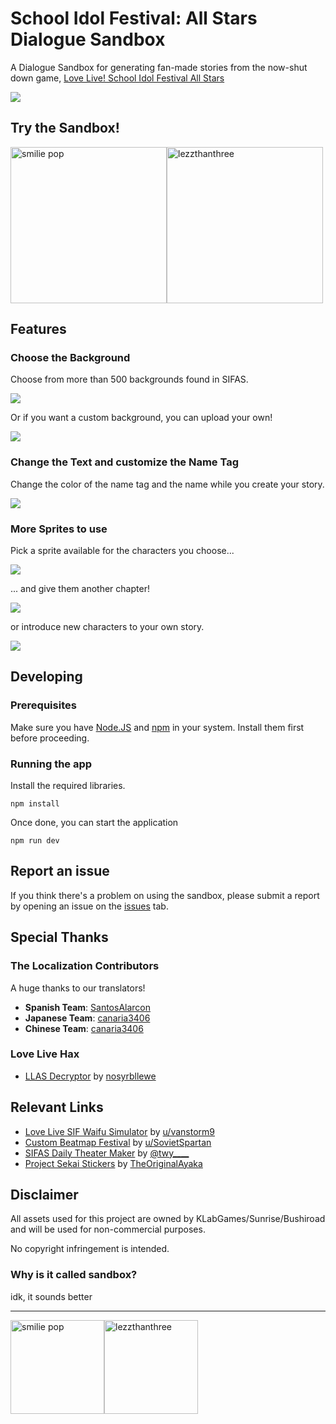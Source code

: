 # School Idol Festival: All Stars Dialogue Sandbox
A Dialogue Sandbox for generating fan-made stories from the now-shut down game, [Love Live! School Idol Festival All Stars](https://lovelive-as-global.com/)

![](./public/screenshot-2.png)

## Try the Sandbox!
[<img src="./public/netlify.png" alt="smilie pop" width="250"/>](https://sifas-dialogue-sandbox.netlify.app/)[<img src="./public/vercel.png" alt="lezzthanthree" width="250"/>](https://sifas-dialogue-sandbox.vercel.app/)

## Features
### Choose the Background
Choose from more than 500 backgrounds found in SIFAS.

![](./public/Preview-1.png)

Or if you want a custom background, you can upload your own!

![](./public/Preview-2.png)

### Change the Text and customize the Name Tag
Change the color of the name tag and the name while you create your story.

![](./public/Preview-3.png)

### More Sprites to use
Pick a sprite available for the characters you choose...

![](./public/Preview-5.png)

... and give them another chapter!

![](./public/Preview-4.png)

or introduce new characters to your own story.

[![](./public/Preview-6.png)](https://github.com/lezzthanthree/Needy-Streamer-Overload/)

## Developing
### Prerequisites
Make sure you have [Node.JS](https://nodejs.org/en) and [npm](https://www.npmjs.com/) in your system. Install them first before proceeding.  

### Running the app
Install the required libraries.
```
npm install
```
Once done, you can start the application
```
npm run dev
```

## Report an issue
If you think there's a problem on using the sandbox, please submit a report by opening an issue on the [issues](https://github.com/lezzthanthree/SIFAS-Dialogue-Sandbox/issues) tab.

## Special Thanks

### The Localization Contributors
A huge thanks to our translators!
- **Spanish Team**: [SantosAlarcon](https://github.com/SantosAlarcon)
- **Japanese Team**: [canaria3406](https://github.com/canaria3406)
- **Chinese Team**: [canaria3406](https://github.com/canaria3406)

### Love Live Hax
- [LLAS Decryptor](https://github.com/nosyrbllewe/LLASDecryptor) by [nosyrbllewe](https://github.com/nosyrbllewe/)

## Relevant Links
- [Love Live SIF Waifu Simulator](https://llsif-waifu-sim.github.io/) by [u/vanstorm9](https://llsif-waifu-sim.github.io/)
- [Custom Beatmap Festival](https://www.reddit.com/r/CustomBeatmapFestival/) by [u/SovietSpartan](https://www.reddit.com/r/SchoolIdolFestival/comments/54uyaz/fan_made_custom_beatmap_festival_beatmap/)
- [SIFAS Daily Theater Maker](https://twy.name/LLAS/mainichi/) by [@twy____](https://twitter.com/twy____)
- [Project Sekai Stickers](https://st.ayaka.one/) by [TheOriginalAyaka](https://github.com/TheOriginalAyaka/sekai-stickers)

## Disclaimer
All assets used for this project are owned by KLabGames/Sunrise/Bushiroad and will be used for non-commercial purposes.

No copyright infringement is intended.

### Why is it called sandbox?
idk, it sounds better

---
[<img src="./public/sp.png" alt="smilie pop" width="150"/>](https://www.youtube.com/c/SmiliePop)[<img src="./public/lezzthanthree.png" alt="lezzthanthree" width="150"/>](https://reddit.com/user/lezzthanthree)